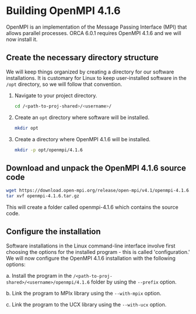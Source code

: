 # Building OpenMPI 4.1.6

OpenMPI is an implementation of the Message Passing Interface (MPI) that allows
parallel processes. ORCA 6.0.1 requires OpenMPI 4.1.6 and we will now install
it.

## Create the necessary directory structure

We will keep things organized by creating a directory for our software
installations. It is customary for Linux to keep user-installed software in
the `/opt` directory, so we will follow that convention.

1. Navigate to your project directory.

    ```bash
    cd /<path-to-proj-shared>/<username>/
    ```

2. Create an `opt` directory where software will be installed.

    ```bash
    mkdir opt
    ```

3. Create a directory where OpenMPI 4.1.6 will be installed.

    ```bash
    mkdir -p opt/openmpi/4.1.6
    ```

## Download and unpack the OpenMPI 4.1.6 source code

```bash
wget https://download.open-mpi.org/release/open-mpi/v4.1/openmpi-4.1.6.tar.gz
tar xvf openmpi-4.1.6.tar.gz
```
This will create a folder called openmpi-4.1.6 which contains the source
code. 

## Configure the installation

Software installations in the Linux command-line interface involve first
choosing the options for the installed program - this is called 
'configuration.' We will now configure the OpenMPI 4.1.6 installation with
the following options:

a. Install the program in the `/<path-to-proj-shared>/<username>/openmpi/4.1.6`
   folder by using the `--prefix` option.

b. Link the program to MPIx library using the `--with-mpix` option.

c. Link the program to the UCX library using the `--with-ucx` option.








